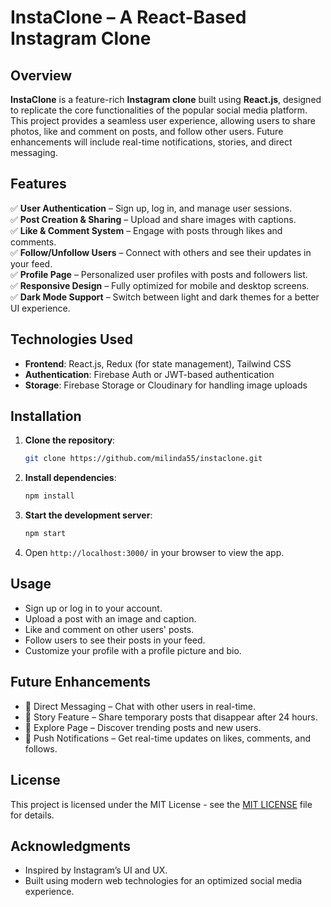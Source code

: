 # InstaClone – A React-Based Instagram Clone

## Overview

**InstaClone** is a feature-rich **Instagram clone** built using **React.js**, designed to replicate the core functionalities of the popular social media platform. This project provides a seamless user experience, allowing users to share photos, like and comment on posts, and follow other users. Future enhancements will include real-time notifications, stories, and direct messaging.

## Features

✅ **User Authentication** – Sign up, log in, and manage user sessions.  
✅ **Post Creation & Sharing** – Upload and share images with captions.  
✅ **Like & Comment System** – Engage with posts through likes and comments.  
✅ **Follow/Unfollow Users** – Connect with others and see their updates in your feed.  
✅ **Profile Page** – Personalized user profiles with posts and followers list.  
✅ **Responsive Design** – Fully optimized for mobile and desktop screens.  
✅ **Dark Mode Support** – Switch between light and dark themes for a better UI experience.

## Technologies Used

- **Frontend**: React.js, Redux (for state management), Tailwind CSS
- **Authentication**: Firebase Auth or JWT-based authentication
- **Storage**: Firebase Storage or Cloudinary for handling image uploads

## Installation

1. **Clone the repository**:
   ```bash
   git clone https://github.com/milinda55/instaclone.git
   ```
2. **Install dependencies**:
   ```bash
   npm install
   ```
3. **Start the development server**:
   ```bash
   npm start
   ```
4. Open ```http://localhost:3000/``` in your browser to view the app.

## Usage
- Sign up or log in to your account.
- Upload a post with an image and caption.
- Like and comment on other users' posts.
- Follow users to see their posts in your feed.
- Customize your profile with a profile picture and bio.

## Future Enhancements
- 🚀 Direct Messaging – Chat with other users in real-time.
- 🚀 Story Feature – Share temporary posts that disappear after 24 hours.
- 🚀 Explore Page – Discover trending posts and new users.
- 🚀 Push Notifications – Get real-time updates on likes, comments, and follows.

## License
This project is licensed under the MIT License - see the [MIT LICENSE](LICENSE.txt) file for details.

## Acknowledgments
- Inspired by Instagram’s UI and UX.
- Built using modern web technologies for an optimized social media experience.

